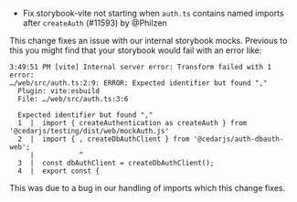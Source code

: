 - Fix storybook-vite not starting when `auth.ts` contains named imports after `createAuth` (#11593) by @Philzen

This change fixes an issue with our internal storybook mocks. Previous to this you might find that your storybook would fail with an error like:

```
3:49:51 PM [vite] Internal server error: Transform failed with 1 error:
…/web/src/auth.ts:2:9: ERROR: Expected identifier but found ","
  Plugin: vite:esbuild
  File: …/web/src/auth.ts:3:6

  Expected identifier but found ","
  1  |  import { createAuthentication as createAuth } from '@cedarjs/testing/dist/web/mockAuth.js'
  2  |  import { , createDbAuthClient } from '@cedarjs/auth-dbauth-web';
     |           ^
  3  |  const dbAuthClient = createDbAuthClient();
  4  |  export const {
```

This was due to a bug in our handling of imports which this change fixes.
